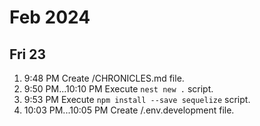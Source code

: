 # Feb 2024
## Fri 23
1.  9:48 PM Create /CHRONICLES.md file.
1.  9:50 PM...10:10 PM Execute `nest new .` script.
1.  9:53 PM Execute `npm install --save sequelize` script.
1. 10:03 PM...10:05 PM Create /.env.development file.
